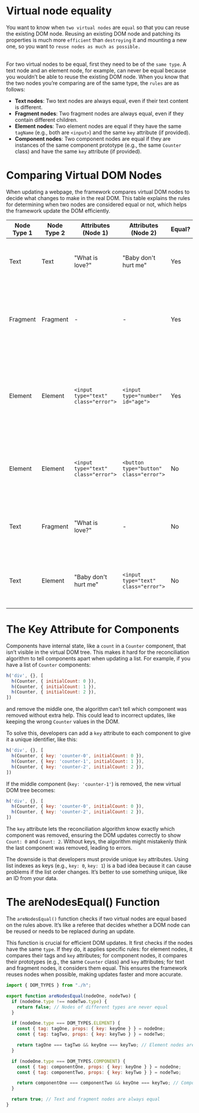 # Virtual node equality

You want to know when `two virtual nodes` are `equal` so that you can reuse the existing DOM node.
Reusing an existing DOM node and patching its properties is much more `efficient` than `destroying` it and mounting a new one, so you want to `reuse nodes as much as possible.`

<br>For two virtual nodes to be equal, first they need to be of the `same type`. 
A text node and an element node, for example, can never be equal because you wouldn’t be able to reuse the existing DOM node. 
When you know that the two nodes you’re comparing are of the same type, the `rules` are as follows:

- **Text nodes**: Two text nodes are always equal, even if their text content is different.
- **Fragment nodes**: Two fragment nodes are always equal, even if they contain different children.
- **Element nodes**: Two element nodes are equal if they have the same `tagName` (e.g., both are `<input>`) and the same `key` attribute (if provided).
- **Component nodes**: Two component nodes are equal if they are instances of the same component prototype (e.g., the same `Counter` class) and have the same `key` attribute (if provided).


# Comparing Virtual DOM Nodes

When updating a webpage, the framework compares virtual DOM nodes to decide what changes to make in the real DOM. This table explains the rules for determining when two nodes are considered equal or not, which helps the framework update the DOM efficiently.

| **Node Type 1** | **Node Type 2** | **Attributes (Node 1)** | **Attributes (Node 2)** | **Equal?** | **Explanation** |
|-----------------|-----------------|-------------------------|-------------------------|------------|------------------------------------------------------------------------------------------------|
| Text            | Text            | "What is love?"         | "Baby don't hurt me"    | Yes        | Text nodes are always equal, regardless of their content.                                      |
| Fragment        | Fragment        | -                       | -                       | Yes        | Fragment nodes are always equal, as they are just containers for other nodes.                  |
| Element         | Element         | `<input type="text" class="error">` | `<input type="number" id="age">` | Yes        | Element nodes are equal if they have the same tag (e.g., both are `<input>`). Attributes don’t matter. |
| Element         | Element         | `<input type="text" class="error">` | `<button type="button" class="error">` | No         | Element nodes with different tags (e.g., `<input>` vs. `<button>`) are not equal.              |
| Text            | Fragment        | "What is love?"         | -                       | No         | Nodes of different types (e.g., text vs. fragment) are never equal.                            |
| Text            | Element         | "Baby don't hurt me"    | `<input type="text" class="error">` | No         | Nodes of different types (e.g., text vs. element) are never equal.                             |


# The Key Attribute for Components

Components have internal state, like a `count` in a `Counter` component, that isn’t visible in the virtual DOM tree. This makes it hard for the reconciliation algorithm to tell components apart when updating a list. For example, if you have a list of `Counter` components:

```javascript
h('div', {}, [
  h(Counter, { initialCount: 0 }),
  h(Counter, { initialCount: 1 }),
  h(Counter, { initialCount: 2 }),
])
```

and remove the middle one, the algorithm can’t tell which component was removed without extra help. This could lead to incorrect updates, like keeping the wrong `Counter` values in the DOM.

To solve this, developers can add a `key` attribute to each component to give it a unique identifier, like this:

```javascript
h('div', {}, [
  h(Counter, { key: 'counter-0', initialCount: 0 }),
  h(Counter, { key: 'counter-1', initialCount: 1 }),
  h(Counter, { key: 'counter-2', initialCount: 2 }),
])
```

If the middle component (`key: 'counter-1'`) is removed, the new virtual DOM tree becomes:

```javascript
h('div', {}, [
  h(Counter, { key: 'counter-0', initialCount: 0 }),
  h(Counter, { key: 'counter-2', initialCount: 2 }),
])
```

The `key` attribute lets the reconciliation algorithm know exactly which component was removed, ensuring the DOM updates correctly to show `Count: 0` and `Count: 2`. Without keys, the algorithm might mistakenly think the last component was removed, leading to errors.

The downside is that developers must provide unique `key` attributes. Using list indexes as keys (e.g., `key: 0`, `key: 1`) is a bad idea because it can cause problems if the list order changes. It’s better to use something unique, like an ID from your data.

# The areNodesEqual() Function

The `areNodesEqual()` function checks if two virtual nodes are equal based on the rules above. It’s like a referee that decides whether a DOM node can be reused or needs to be replaced during an update.

This function is crucial for efficient DOM updates. It first checks if the nodes have the same `type`. If they do, it applies specific rules: for element nodes, it compares their tags and `key` attributes; for component nodes, it compares their prototypes (e.g., the same `Counter` class) and `key` attributes; for text and fragment nodes, it considers them equal. This ensures the framework reuses nodes when possible, making updates faster and more accurate.

```javascript
import { DOM_TYPES } from "./h";

export function areNodesEqual(nodeOne, nodeTwo) {
  if (nodeOne.type !== nodeTwo.type) {
    return false; // Nodes of different types are never equal
  }

  if (nodeOne.type === DOM_TYPES.ELEMENT) {
    const { tag: tagOne, props: { key: keyOne } } = nodeOne;
    const { tag: tagTwo, props: { key: keyTwo } } = nodeTwo;

    return tagOne === tagTwo && keyOne === keyTwo; // Element nodes are equal if tags and keys match
  }

  if (nodeOne.type === DOM_TYPES.COMPONENT) {
    const { tag: componentOne, props: { key: keyOne } } = nodeOne;
    const { tag: componentTwo, props: { key: keyTwo } } = nodeTwo;

    return componentOne === componentTwo && keyOne === keyTwo; // Component nodes are equal if prototypes and keys match
  }

  return true; // Text and fragment nodes are always equal
}
```